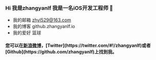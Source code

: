 ### Hi 我是zhangyanlf  我是一名iOS开发工程师 👋

- 我的邮箱 zhyl529@163.com
- 我的博客 github.zhangyanlf.io
- 我的爱好 篮球

#### 您可以在[新浪微博](http://weibo.com/u/3965283870?refer_flag=1005055010_)，[Twitter](https://twitter.com/#!/zhangyanlf)或者[Github](https://github.com/zhangyanlf)上找到我。

<!--
**zhangyanlf/zhangyanlf** is a ✨ _special_ ✨ repository because its `README.md` (this file) appears on your GitHub profile.

Here are some ideas to get you started:

- 🔭 I’m currently working on ...
- 🌱 I’m currently learning ...
- 👯 I’m looking to collaborate on ...
- 🤔 I’m looking for help with ...
- 💬 Ask me about ...
- 📫 How to reach me: ...
- 😄 Pronouns: ...
- ⚡ Fun fact: ...
-->
